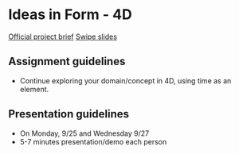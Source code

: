 # Ideas in Form - 4D 
[Official project brief](https://docs.google.com/a/newschool.edu/document/d/1g2bfUFsO3ycpkBmhfYAV1vCq5iOH0ZaZ-rptcom11W8/edit?usp=sharing)
[Swipe slides](https://swipe.to/0527dw)

## Assignment guidelines
* Continue exploring your domain/concept in 4D, using time as an element.

## Presentation guidelines
* On Monday, 9/25 and Wednesday 9/27
* 5-7 minutes presentation/demo each person